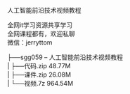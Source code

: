 人工智能前沿技术视频教程

全网it学习资源共享学习<br>全网课程都有，欢迎私聊<br>微信：jerryttom<br>

├──sgg059 – 人工智能前沿技术视频教程<br> | ├──代码.zip 48.77M<br> | ├──课件.zip 26.08M<br> | └──视频.7z 964.54M